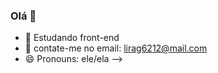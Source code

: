 ### Olá  👋

- 🌱 Estudando front-end
- 💬 contate-me  no email: lirag6212@mail.com
- 😄 Pronouns: ele/ela
-->
